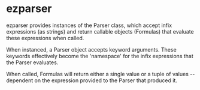 # ezparser
ezparser provides instances of the Parser class, which accept infix expressions (as strings) and return callable objects (Formulas) that evaluate these expressions when called.

When instanced, a Parser object accepts keyword arguments. These keywords effectively become the 'namespace' for the infix expressions that the Parser evaluates. 

When called, Formulas will return either a single value or a tuple of values -- dependent on the expression provided to the Parser that produced it.

